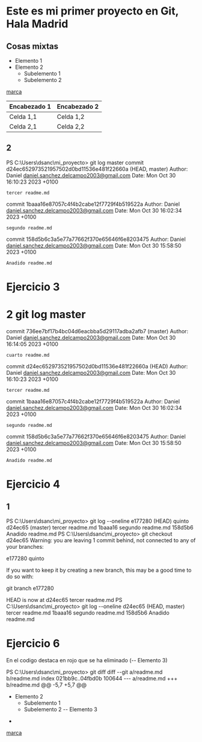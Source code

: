 # Este es mi primer proyecto en Git, Hala Madrid

## Cosas mixtas 
- Elemento 1
- Elemento 2
  - Subelemento 1
  - Subelemento 2



[marca](https://www.marca.com/)


| Encabezado 1 | Encabezado 2 |
|--------------|--------------|
| Celda 1,1    | Celda 1,2    |
| Celda 2,1    | Celda 2,2    |




## 2

PS C:\Users\dsanc\mi_proyecto> git log master
commit d24ec652973521957502d0bd11536e481f22660a (HEAD, master)
Author: Daniel <daniel.sanchez.delcampo2003@gmail.com>
Date:   Mon Oct 30 16:10:23 2023 +0100

    tercer readme.md

commit 1baaa16e87057c4f4b2cabe12f7729f4b519522a
Author: Daniel <daniel.sanchez.delcampo2003@gmail.com>
Date:   Mon Oct 30 16:02:34 2023 +0100

    segundo readme.md

commit 158d5b6c3a5e77a77662f370e65646f6e8203475
Author: Daniel <daniel.sanchez.delcampo2003@gmail.com>
Date:   Mon Oct 30 15:58:50 2023 +0100

    Anadido readme.md



# Ejercicio 3 
# 2 git log master 
commit 736ee7bf17b4bc04d6eacbba5d29117adba2afb7 (master)
Author: Daniel <daniel.sanchez.delcampo2003@gmail.com>
Date:   Mon Oct 30 16:14:05 2023 +0100

    cuarto readme.md

commit d24ec652973521957502d0bd11536e481f22660a (HEAD)
Author: Daniel <daniel.sanchez.delcampo2003@gmail.com>
Date:   Mon Oct 30 16:10:23 2023 +0100

    tercer readme.md

commit 1baaa16e87057c4f4b2cabe12f7729f4b519522a
Author: Daniel <daniel.sanchez.delcampo2003@gmail.com>
Date:   Mon Oct 30 16:02:34 2023 +0100

    segundo readme.md

commit 158d5b6c3a5e77a77662f370e65646f6e8203475
Author: Daniel <daniel.sanchez.delcampo2003@gmail.com>
Date:   Mon Oct 30 15:58:50 2023 +0100

    Anadido readme.md



# Ejercicio 4 
## 1
PS C:\Users\dsanc\mi_proyecto> git log --oneline
e177280 (HEAD) quinto
d24ec65 (master) tercer readme.md
1baaa16 segundo readme.md
158d5b6 Anadido readme.md
PS C:\Users\dsanc\mi_proyecto> git checkout d24ec65
Warning: you are leaving 1 commit behind, not connected to
any of your branches:

  e177280 quinto

If you want to keep it by creating a new branch, this may be a good time
to do so with:

 git branch <new-branch-name> e177280

HEAD is now at d24ec65 tercer readme.md
PS C:\Users\dsanc\mi_proyecto> git log --oneline
d24ec65 (HEAD, master) tercer readme.md
1baaa16 segundo readme.md
158d5b6 Anadido readme.md

# Ejercicio 6
En el codigo destaca en rojo que se ha eliminado (-- Elemento 3)

PS C:\Users\dsanc\mi_proyecto> git diff
diff --git a/readme.md b/readme.md
index 021bb9c..04fbd0b 100644
--- a/readme.md
+++ b/readme.md
@@ -5,7 +5,7 @@
 - Elemento 2
   - Subelemento 1
   - Subelemento 2
-- Elemento 3
+


 [marca](https://www.marca.com/)

